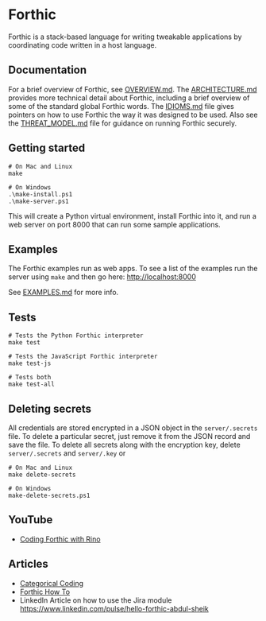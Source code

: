 # Forthic

Forthic is a stack-based language for writing tweakable applications by coordinating code written in a host language.

## Documentation
For a brief overview of Forthic, see [OVERVIEW.md](docs/OVERVIEW.md). The [ARCHITECTURE.md](docs/ARCHITECTURE.md) provides more technical detail about Forthic, including a brief overview of some of the standard global Forthic words. The [IDIOMS.md](docs/IDIOMS.md) file gives pointers on how to use Forthic the way it was designed to be used. Also see the [THREAT_MODEL.md](docs/THREAT_MODEL.md) file for guidance on running Forthic securely.

## Getting started
```
# On Mac and Linux
make

# On Windows
.\make-install.ps1
.\make-server.ps1
```

This will create a Python virtual environment, install Forthic into it, and run a
web server on port 8000 that can run some sample applications.

## Examples
The Forthic examples run as web apps. To see a list of the examples run the server using `make` and then go here: [http://localhost:8000](http://localhost:8000)

See [EXAMPLES.md](docs/EXAMPLES.md) for more info.


## Tests
```
# Tests the Python Forthic interpreter
make test

# Tests the JavaScript Forthic interpreter
make test-js

# Tests both
make test-all
```

## Deleting secrets
All credentials are stored encrypted in a JSON object in the `server/.secrets` file. To delete a particular secret, just remove it from the JSON record
and save the file. To delete all secrets along with the encryption key, delete `server/.secrets` and `server/.key` or

```
# On Mac and Linux
make delete-secrets

# On Windows
make-delete-secrets.ps1
```

## YouTube
- [Coding Forthic with Rino](https://www.youtube.com/@codingforthic)

## Articles
- [Categorical Coding](https://forthix.com/category/categorical-coding/)
- [Forthic How To](https://forthix.com/category/how-to/)
- LinkedIn Article on how to use the Jira module https://www.linkedin.com/pulse/hello-forthic-abdul-sheik
